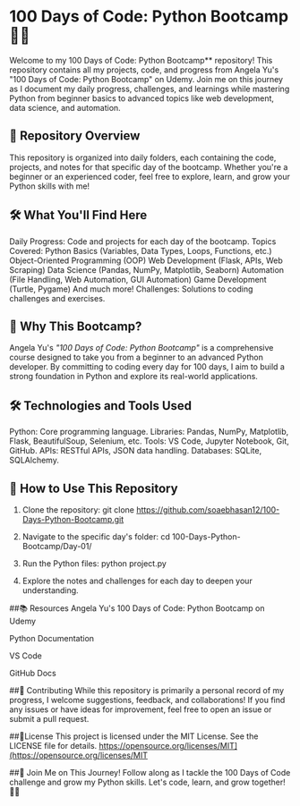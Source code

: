 # 100 Days of Code: Python Bootcamp 🚀🐍

   Welcome to my 100 Days of Code: Python Bootcamp** repository! This repository contains all my projects, code, and progress from Angela Yu's "100 Days of Code: Python Bootcamp" on Udemy. Join me on this journey as I document my daily progress, challenges, and learnings while mastering Python from beginner basics to advanced topics like web development, data science, and automation.



## 📂 Repository Overview

   This repository is organized into daily folders, each containing the code, projects, and notes for that specific day of the bootcamp. Whether you're a beginner or an experienced coder, feel free to explore, learn, and grow your Python skills with me!



## 🛠️ What You'll Find Here

   Daily Progress: Code and projects for each day of the bootcamp.
   Topics Covered:
      Python Basics (Variables, Data Types, Loops, Functions, etc.)
      Object-Oriented Programming (OOP)
      Web Development (Flask, APIs, Web Scraping)
      Data Science (Pandas, NumPy, Matplotlib, Seaborn)
      Automation (File Handling, Web Automation, GUI Automation)
      Game Development (Turtle, Pygame)
      And much more!
   Challenges: Solutions to coding challenges and exercises.




## 🚀 Why This Bootcamp?

   Angela Yu's *"100 Days of Code: Python Bootcamp"* is a comprehensive course designed to take you from a beginner to an advanced Python developer. By committing to coding every day for 100 days, I aim to build a strong foundation in Python and explore its real-world applications.


## 🛠️ Technologies and Tools Used

   Python: Core programming language.
   Libraries: Pandas, NumPy, Matplotlib, Flask, BeautifulSoup, Selenium, etc.
   Tools: VS Code, Jupyter Notebook, Git, GitHub.
   APIs: RESTful APIs, JSON data handling.
   Databases: SQLite, SQLAlchemy.



## 🚀 How to Use This Repository

1. Clone the repository:
   git clone https://github.com/soaebhasan12/100-Days-Python-Bootcamp.git

2. Navigate to the specific day's folder:
   cd 100-Days-Python-Bootcamp/Day-01/

3. Run the Python files:
   python project.py

4. Explore the notes and challenges for each day to deepen your understanding.



##📚 Resources
   Angela Yu's 100 Days of Code: Python Bootcamp on Udemy

   Python Documentation

   VS Code

   GitHub Docs




##🤝 Contributing
     While this repository is primarily a personal record of my progress, I welcome suggestions, feedback, and collaborations! If you find any issues or have ideas for improvement, feel free to open an issue or submit a pull request.




##📄License
    This project is licensed under the MIT License. See the LICENSE file for details.
    https://opensource.org/licenses/MIT](https://opensource.org/licenses/MIT


##🌟 Join Me on This Journey!
    Follow along as I tackle the 100 Days of Code challenge and grow my Python skills. Let's code, learn, and grow together! 🚀🐍
